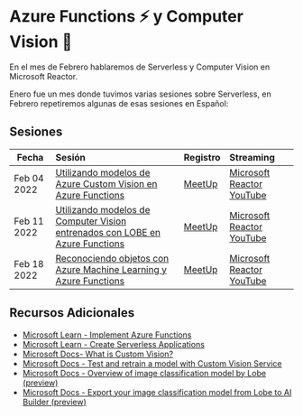 # Azure Functions ⚡ y Computer Vision 👀

En el mes de Febrero hablaremos de Serverless y Computer Vision en Microsoft Reactor.

Enero fue un mes donde tuvimos varias sesiones sobre Serverless, en Febrero repetiremos algunas de esas sesiones en Español:

## Sesiones

Fecha | Sesión |  Registro  | Streaming
---       | :---   | :--- | :---
Feb 04 2022 |[Utilizando modelos de Azure Custom Vision en Azure Functions](https://aka.ms/CustomVisionAndAzureFunctionsGitHub) |  [MeetUp](https://www.meetup.com/Microsoft-Reactor-Toronto/events/283245416/)      | [Microsoft Reactor YouTube](https://aka.ms/UtilizandomodelosFeb4)
Feb 11 2022 |[Utilizando modelos de Computer Vision entrenados con LOBE en Azure Functions](https://aka.ms/LobeAndAzureFunctionsGitHub)   | [MeetUp](https://www.meetup.com/Microsoft-Reactor-Toronto/events/283244375/)        | [Microsoft Reactor YouTube](https://aka.ms/LOBE_Feb11)      
Feb 18 2022 |[Reconociendo objetos con Azure Machine Learning y Azure Functions](https://www.meetup.com/Microsoft-Reactor-Toronto/events/283242908/)   | [MeetUp](https://www.meetup.com/Microsoft-Reactor-Toronto/events/283242908/)        | [Microsoft Reactor YouTube](https://aka.ms/sinservidorFeb18)

## Recursos Adicionales

- [Microsoft Learn - Implement Azure Functions](https://aka.ms/AzureFunctions-ci)
- [Microsoft Learn - Create Serverless Applications](https://aka.ms/CreateServerlessApps-ci)
- [Microsoft Docs- What is Custom Vision?](https://aka.ms/CustomVision-ci)
- [Microsoft Docs - Test and retrain a model with Custom Vision Service](https://aka.ms/CustomVisionService-ci)
- [Microsoft Docs - Overview of image classification model by Lobe (preview)](https://docs.microsoft.com/ai-builder/lobe-overview)
- [Microsoft Docs - Export your image classification model from Lobe to AI Builder (preview)](https://docs.microsoft.com/ai-builder/lobe-export)

